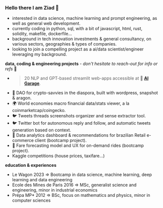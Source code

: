 ### Hello there I am Ziad 👋
- interested in data science, machine learning and prompt engineering, as well as general web development.
- currently coding in python, sql, with a bit of javascript, html, rust, solidity, makefile, dockerfile...
- background in tech innovation investments & general consultancy, on various sectors, geographies & types of companies.
- looking to join a compelling project as a ai/data scientist/engineer leveraging my background.

**data, coding & engineering projects** - *don't hesitate to reach-out for info or refs* 🙂 
- > 20 NLP and GPT-based streamlit web-apps accessible at 💨 **[AI Garage](https://ai-garage.streamlit.app/)**. 
- 🌲 DAO for crypto-savvies in the diaspora, built with wordpress, snapshot & aragon.
- 🌍 World economies macro financial data/stats viewer, a la coinmarketcap/coingecko.
- 🐦 Tweets threads screenshots organizer and sense extractor tool.
- 🐦 Twitter bot for autonomous reply and follow, and automatic tweets generation based on context.
- 🛒 Data analytics dashboard & recommendations for brazilian Retail e-commerce client (bootcamp project).
- 🚕 Fare forecasting model and UX for on-demand rides (bootcamp project).
- Kaggle competitions (house prices, taxifare...)

**education & experiences**
- Le Wagon 2023 => Bootcamp in data science, machine learning, deep learning and data engineering
- Ecole des Mines de Paris 2016 => MSc, generalist science and engineering, minor in industrial economics
- Prépa MP* 2012 => BSc, focus on mathematics and physics, minor in computer sciences

<!--
**zmazz/zmazz** is a ✨ _special_ ✨ repository because its `README.md` (this file) appears on your GitHub profile.

Here are some ideas to get you started:

- 🔭 I’m currently working on ...
- 🌱 I’m currently learning ...
- 👯 I’m looking to collaborate on ...
- 🤔 I’m looking for help with ...
- 💬 Ask me about ...
- 📫 How to reach me: ...
- 😄 Pronouns: ...
- ⚡ Fun fact: ...
-->
